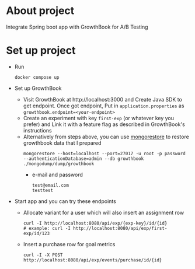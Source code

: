 # About project

Integrate Spring boot app with GrowthBook for A/B Testing

# Set up project

- Run
    ```
    docker compose up
    ```

- Set up GrowthBook
    - Visit GrowthBook at http://localhost:3000 and Create Java SDK to get endpoint. Once got endpoint, Put
      in `application.properties` as `growthbook.endpoint=<your-endpoint>`
    - Create an experiment with key `first-exp` (or whatever key you prefer) and Link it with a feature flag as
      described in GrowthBook's instructions
    - Alternatively from steps above, you can use [mongorestore](https://www.mongodb.com/try/download/database-tools) to
      restore growthbook data that I prepared
        ```
        mongorestore --host=localhost --port=27017 -u root -p password --authenticationDatabase=admin --db growthbook ./mongodump/dump/growthbook
        ```
        - e-mail and password
            ```
            test@email.com
            testtest
            ```

- Start app and you can try these endpoints
    - Allocate variant for a user which will also insert an assignment row
      ```
      curl -I http://localhost:8080/api/exp/{exp-key}/id/{id}
      # example: curl -I http://localhost:8080/api/exp/first-exp/id/123
      ```
    - Insert a purchase row for goal metrics
      ```
      curl -I -X POST http://localhost:8080/api/exp/events/purchase/id/{id}
      ```
